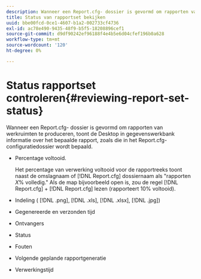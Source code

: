 ```yaml
---
description: Wanneer een Report.cfg- dossier is gevormd om rapporten van werkruimten te produceren, toont de Desktop in gegevenswerkbank informatie over het bepaalde rapport, zoals die in het Report.cfg- configuratiedossier wordt bepaald.
title: Status van rapportset bekijken
uuid: bbe00fcd-0ce1-4607-b1a2-002733cf4736
exl-id: ac78e490-9435-48f9-b5f5-18208896cef1
source-git-commit: d9df90242ef96188f4e4b5e6d04cfef196b0a628
workflow-type: tm+mt
source-wordcount: '120'
ht-degree: 0%

---
```


# Status rapportset controleren{#reviewing-report-set-status}

Wanneer een Report.cfg- dossier is gevormd om rapporten van werkruimten te produceren, toont de Desktop in gegevenswerkbank informatie over het bepaalde rapport, zoals die in het Report.cfg- configuratiedossier wordt bepaald.

* Percentage voltooid.

   Het percentage van verwerking voltooid voor de rapportreeks toont naast de omslagnaam of [!DNL Report.cfg] dossiernaam als &quot;rapporten *X*% volledig.&quot; Als de map bijvoorbeeld open is, zou de regel [!DNL Report.cfg] + [!DNL Report.cfg] lezen (rapporteert 10% voltooid).
* Indeling ( [!DNL .png], [!DNL .xls], [!DNL .xlsx], [!DNL .jpg])

* Gegenereerde en verzonden tijd
* Ontvangers
* Status
* Fouten
* Volgende geplande rapportgeneratie
* Verwerkingstijd
